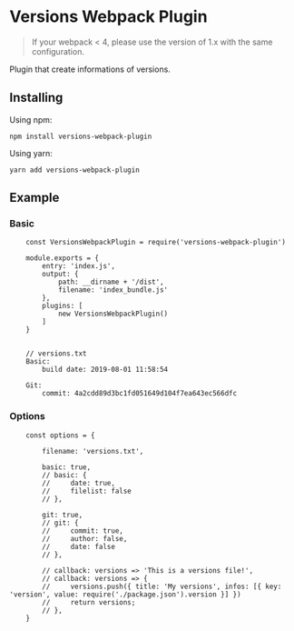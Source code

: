 # Versions Webpack Plugin

> If your webpack < 4, please use the version of 1.x with the same configuration.

Plugin that create informations of versions.

## Installing

Using npm: 

`npm install versions-webpack-plugin`

Using yarn:

`yarn add versions-webpack-plugin`

## Example

### Basic

        const VersionsWebpackPlugin = require('versions-webpack-plugin')
        
        module.exports = {
            entry: 'index.js',
            output: {
                path: __dirname + '/dist',
                filename: 'index_bundle.js'
            },
            plugins: [
                new VersionsWebpackPlugin()
            ]
        }


        // versions.txt
        Basic: 
            build date: 2019-08-01 11:58:54

        Git: 
            commit: 4a2cdd89d3bc1fd051649d104f7ea643ec566dfc

### Options

        const options = {

            filename: 'versions.txt',

            basic: true,
            // basic: {
            //     date: true,
            //     filelist: false
            // },

            git: true,
            // git: {
            //     commit: true,
            //     author: false,
            //     date: false
            // },

            // callback: versions => 'This is a versions file!',
            // callback: versions => {
            //     versions.push({ title: 'My versions', infos: [{ key: 'version', value: require('./package.json').version }] })
            //     return versions;
            // },
        }